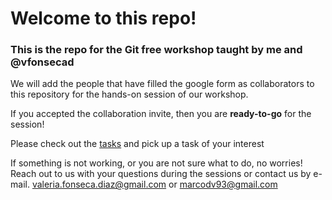 # Welcome to this repo!
### This is the repo for the Git free workshop taught by me and @vfonsecad

We will add the people that have filled the google form as collaborators to this repository for the hands-on session of our workshop.

If you accepted the collaboration invite, then you are **ready-to-go** for the session!

Please check out the [tasks](https://github.com/vfonsecad/mv_version_control/blob/workshop/workshop/tasks/tasks.md) and pick up a task of your interest

If something is not working, or you are not sure what to do, no worries! Reach out to us with your questions during the sessions or contact us by e-mail.  valeria.fonseca.diaz@gmail.com or marcodv93@gmail.com
